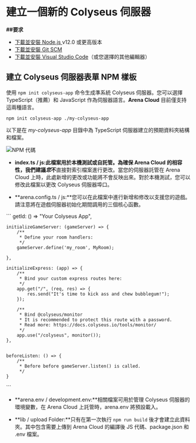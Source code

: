 # 建立一個新的 Colyseus 伺服器

**\##要求**

- [下載並安裝 Node.js ](https://nodejs.org/) v12.0 或更高版本
- [下載並安裝 Git SCM](https://git-scm.com/downloads)
- [下載並安裝 Visual Studio Code](https://code.visualstudio.com/)（或您選擇的其他編輯器）

## 建立 Colyseus 伺服器表單 NPM 樣板

使用 `npm init colyseus-app` 命令生成準系統 Colyseus 伺服器。您可以選擇 TypeScript（推薦）和 JavaScript 作為伺服器語言。**Arena Cloud** 目前僅支持這兩種語言。

``` npm init colyseus-app ./my-colyseus-app ```

以下是在 *my-colyseus-app* 目錄中為 TypeScript 伺服器建立的預期資料夾結構和檔案。

![NPM 代碼](../../images/new-arena-server-code.jpg)

- **index.ts / js:**此檔案用於本機測試或自託管。為確保 Arena Cloud 的相容性，我們**建議*您*不**直接對索引檔案進行更改。當您的伺服器託管在 Arena Cloud 上時，此處新增的更改或功能將不會反映出來。對於本機測試，您可以修改此檔案以更改 Colyseus 伺服器埠口。

- **arena.config.ts / js:**您可以在此檔案中進行新增和修改以支援您的遊戲。請注意將在遊戲伺服器初始化期間調用的三個核心函數。 

\`\`\` getId: () => "Your Colyseus App",

    initializeGameServer: (gameServer) => {
        /**
         * Define your room handlers:
         */
        gameServer.define('my_room', MyRoom);

    },

    initializeExpress: (app) => {
        /**
         * Bind your custom express routes here:
         */
        app.get("/", (req, res) => {
            res.send("It's time to kick ass and chew bubblegum!");
        });

        /**
         * Bind @colyseus/monitor
         * It is recommended to protect this route with a password.
         * Read more: https://docs.colyseus.io/tools/monitor/
         */
        app.use("/colyseus", monitor());
    },


    beforeListen: () => {
        /**
         * Before before gameServer.listen() is called.
         */
    }
\`\`\`

- **arena.env / development.env:**相關檔案可用於管理 Colyseus 伺服器的環境變數，在 Arena Cloud 上託管時，arena.env 將預設載入。

- **lib / upload Folder:**只有在第一次執行 ```npm run build``` 後才會建立此資料夾。其中包含需要上傳到 Arena Cloud 的編譯後 JS 代碼、package.json 和 .env 檔案。